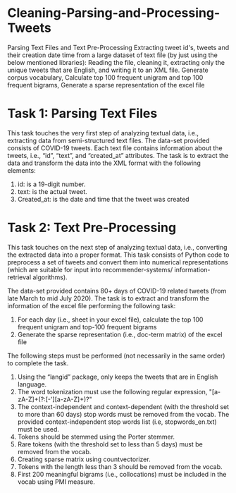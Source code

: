 # Cleaning-Parsing-and-Processing-Tweets
Parsing Text Files and Text Pre-Processing Extracting tweet id's, tweets and their creation date time from a large dataset of text file (by just using the below mentioned libraries): Reading the file, cleaning it, extracting only the unique tweets that are English, and writing it to an XML file. Generate corpus vocabulary, Calculate top 100 frequent unigram and top 100 frequent bigrams, Generate a sparse representation of the excel file

# Task 1: Parsing Text Files
This task touches the very first step of analyzing textual data, i.e., extracting data from semi-structured text files. The data-set provided consists of COVID-19 tweets. Each text file contains information about the tweets, i.e., “id”, “text”, and “created_at” attributes.
The task is to extract the data and transform the data into the XML format with the following elements:
1. id: is a 19-digit number.
2. text: is the actual tweet.
3. Created_at: is the date and time that the tweet was created

# Task 2: Text Pre-Processing
This task touches on the next step of analyzing textual data, i.e., converting the extracted data into a proper format. This task consists of Python code to preprocess a set of tweets and convert them into numerical representations (which are suitable for input into recommender-systems/ information-retrieval algorithms).

The data-set provided contains 80+ days of COVID-19 related tweets (from late March to mid July 2020). The task is to extract and transform the information of the excel file performing the following task:
1. For each day (i.e., sheet in your excel file), calculate the top 100 frequent unigram and
top-100 frequent bigrams 
2. Generate the sparse representation (i.e., doc-term matrix) of the excel file 

The following steps must be performed (not necessarily in the same order) to complete the task.
1. Using the “langid” package, only keeps the tweets that are in English language.
2. The word tokenization must use the following regular expression,
"[a-zA-Z]+(?:[-'][a-zA-Z]+)?"
3. The context-independent and context-dependent (with the threshold set to more than
60 days) stop words must be removed from the vocab. The provided
context-independent stop words list (i.e, stopwords_en.txt) must be used.
4. Tokens should be stemmed using the Porter stemmer.
5. Rare tokens (with the threshold set to less than 5 days) must be removed from the
vocab.
6. Creating sparse matrix using countvectorizer.
7. Tokens with the length less than 3 should be removed from the vocab.
8. First 200 meaningful bigrams (i.e., collocations) must be included in the vocab using
PMI measure.

